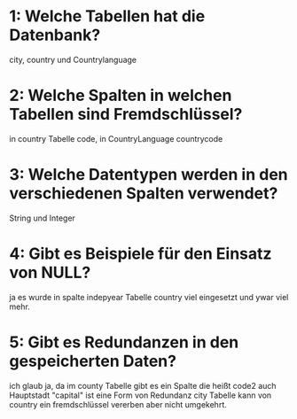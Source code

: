 # 1: Welche Tabellen hat die Datenbank?
city, country und Countrylanguage

# 2: Welche Spalten in welchen Tabellen sind Fremdschlüssel?
in country Tabelle code, in CountryLanguage countrycode

# 3: Welche Datentypen werden in den verschiedenen Spalten verwendet?
String und Integer

# 4: Gibt es Beispiele für den Einsatz von NULL?
ja es wurde in spalte indepyear Tabelle country viel eingesetzt und ywar viel mehr.

# 5: Gibt es Redundanzen in den gespeicherten Daten?
ich glaub ja, da im county Tabelle gibt es ein Spalte die heißt code2
auch Hauptstadt "capital" ist eine Form von Redundanz
city Tabelle kann von country ein fremdschlüssel vererben aber nicht umgekehrt.
